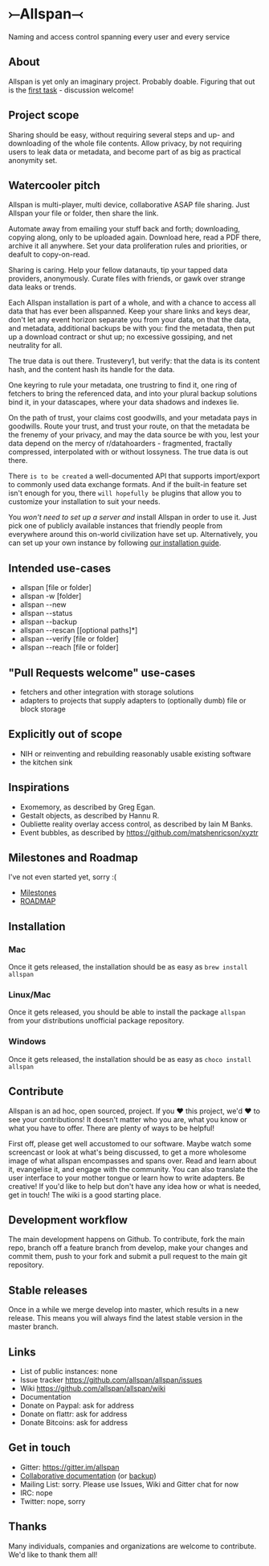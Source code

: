 # ⤚Allspan⤙ 
Naming and access control spanning every user and every service

## About
Allspan is yet only an imaginary project. Probably doable. Figuring that out is the [first task](https://github.com/allspan/allspan/issues/1) - discussion welcome!

## Project scope
Sharing should be easy, without requiring several steps and up- and downloading of the whole file contents. Allow privacy, by not requiring users to leak data or metadata, and become part of as big as practical anonymity set.

## Watercooler pitch
Allspan is multi-player, multi device, collaborative ASAP file sharing. Just Allspan your file or folder, then share the link. 

Automate away from emailing your stuff back and forth; downloading, copying along, only to be uploaded again. Download here, read a PDF there, archive it all anywhere. Set your data proliferation rules and priorities, or deafult to copy-on-read.

Sharing is caring. Help your fellow datanauts, tip your tapped data providers, anonymously. Curate files with friends, or gawk over strange data leaks or trends.

Each Allspan installation is part of a whole, and with a chance to access all data that has ever been allspanned. Keep your share links and keys dear, don't let any event horizon separate you from your data, on that the data, and metadata, additional backups be with you: find the metadata, then put up a download contract or shut up; no excessive gossiping, and net neutrality for all.

The true data is out there. Trustevery1, but verify: that the data is its content hash, and the content hash its handle for the data. 

One keyring to rule your metadata, one trustring to find it, one ring of fetchers to bring the referenced data, and into your plural backup solutions bind it, in your datascapes, where your data shadows and indexes lie.

On the path of trust, your claims cost goodwills, and your metadata pays in goodwills. Route your trust, and trust your route, on that the metadata be the frenemy of your privacy, and may the data source be with you, lest your data depend on the mercy of r/datahoarders - fragmented, fractally compressed, interpolated with or without lossyness. The true data is out there.

There `is to be created` a well-documented API that supports import/export to commonly used data exchange formats. And if the built-in feature set isn't enough for you, there `will hopefully be` plugins that allow you to customize your installation to suit your needs.

You _won't need to set up a server and_ install Allspan in order to use it. Just pick one of publicly available instances that friendly people from everywhere around this on-world civilization have set up. Alternatively, you can set up your own instance by following [our installation guide](https://github.com/allspan/allspan/blob/master/INSTALL.md).

## Intended use-cases
- allspan [file or folder]
- allspan -w [folder]
- allspan --new
- allspan --status
- allspan --backup
- allspan --rescan [[optional paths]\*]
- allspan --verify [file or folder]
- allspan --reach [file or folder]

## "Pull Requests welcome" use-cases
- fetchers and other integration with storage solutions
- adapters to projects that supply adapters to (optionally dumb) file or block storage

## Explicitly out of scope
- NIH or reinventing and rebuilding reasonably usable existing software
- the kitchen sink

## Inspirations
- Exomemory, as described by Greg Egan.
- Gestalt objects, as described by Hannu R.
- Oubliette reality overlay access control, as described by Iain M Banks.
- Event bubbles, as described by https://github.com/matshenricson/xyztr

## Milestones and Roadmap
I've not even started yet, sorry :(
- [Milestones](https://github.com/allspan/allspan/milestones)
- [ROADMAP](https://github.com/allspan/allspan/blob/master/ROADMAP.md)

## Installation

### Mac
Once it gets released, the installation should be as easy as `brew install allspan`

### Linux/Mac
Once it gets released, you should be able to install the package `allspan` from your distributions unofficial package repository.

### Windows
Once it gets released, the installation should be as easy as `choco install allspan`

## Contribute
Allspan is an ad hoc, open sourced, project. If you ❤ this project, we'd ❤ to see your contributions! It doesn't matter who you are, what you know or what you have to offer. There are plenty of ways to be helpful!

First off, please get well accustomed to our software. Maybe watch some screencast or look at what's being discussed, to get a more wholesome image of what allspan encompasses and spans over. Read and learn about it, evangelise it, and engage with the community. You can also translate the user interface to your mother tongue or learn how to write adapters. Be creative!
If you'd like to help but don't have any idea how or what is needed, get in touch! The wiki is a good starting place.

## Development workflow
The main development happens on Github. To contribute, fork the main repo, branch off a feature branch from develop, make your changes and commit them, push to your fork and submit a pull request to the main git repository.

## Stable releases
Once in a while we merge develop into master, which results in a new release. This means you will always find the latest stable version in the master branch.

## Links
- List of public instances: none
- Issue tracker https://github.com/allspan/allspan/issues
- Wiki https://github.com/allspan/allspan/wiki
- Documentation
- Donate on Paypal: ask for address
- Donate on flattr: ask for address
- Donate Bitcoins: ask for address

## Get in touch
- Gitter: https://gitter.im/allspan
- [Collaborative documentation](https://etherpad.fr/p/allspan) (or [backup](https://etherpad.net/p/allspan))
- Mailing List: sorry. Please use Issues, Wiki and Gitter chat for now
- IRC: nope
- Twitter: nope, sorry

## Thanks
Many individuals, companies and organizations are welcome to contribute. We'd like to thank them all!

